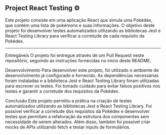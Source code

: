 ## Project React Testing ⚙️ 

Este projeto consiste em uma aplicação React que simula uma Pokédex, que contém uma lista de pokémons e suas informações. O objetivo deste projeto foi desenvolver testes automatizados utilizando as bibliotecas Jest e React Testing Library para verificar a corretude de cada requisito da Pokédex.

____

Entregáveis
O projeto foi entregue através de um Pull Request neste repositório, seguindo as instruções fornecidas no início deste README.

Desenvolvimento
Para desenvolver este projeto, foi utilizado o ambiente de desenvolvimento já configurado e fornecido. As dependências necessárias foram instaladas e a biblioteca Jest e React Testing Library foram utilizadas para escrever os testes. Foi tomado cuidado para evitar falsos positivos nos testes e garantir a corretude dos requisitos da Pokédex.

Conclusão
Este projeto permitiu a prática na criação de testes automatizados utilizando as bibliotecas Jest e React Testing Library. Foi possível verificar a corretude dos requisitos da Pokédex e desenvolver testes que permitam a refatoração da estrutura dos componentes sem necessidade de serem alterados. Além disso, também foi possível criar mocks de APIs utilizando fetch e testar inputs de formulários.
